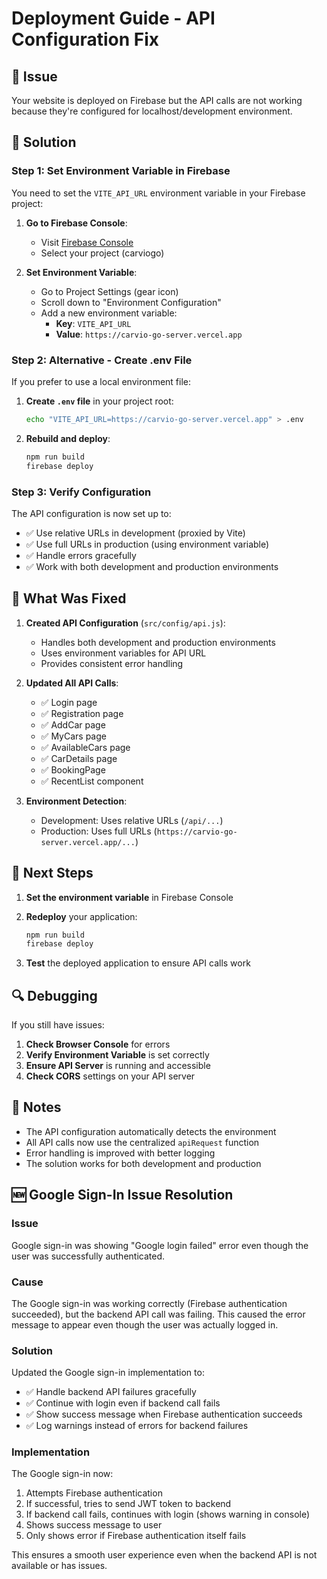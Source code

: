 # Deployment Guide - API Configuration Fix

## 🚨 Issue
Your website is deployed on Firebase but the API calls are not working because they're configured for localhost/development environment.

## 🔧 Solution

### Step 1: Set Environment Variable in Firebase

You need to set the `VITE_API_URL` environment variable in your Firebase project:

1. **Go to Firebase Console**:
   - Visit [Firebase Console](https://console.firebase.google.com/)
   - Select your project (carviogo)

2. **Set Environment Variable**:
   - Go to Project Settings (gear icon)
   - Scroll down to "Environment Configuration"
   - Add a new environment variable:
     - **Key**: `VITE_API_URL`
     - **Value**: `https://carvio-go-server.vercel.app`

### Step 2: Alternative - Create .env File

If you prefer to use a local environment file:

1. **Create `.env` file** in your project root:
   ```bash
   echo "VITE_API_URL=https://carvio-go-server.vercel.app" > .env
   ```

2. **Rebuild and deploy**:
   ```bash
   npm run build
   firebase deploy
   ```

### Step 3: Verify Configuration

The API configuration is now set up to:
- ✅ Use relative URLs in development (proxied by Vite)
- ✅ Use full URLs in production (using environment variable)
- ✅ Handle errors gracefully
- ✅ Work with both development and production environments

## 🎯 What Was Fixed

1. **Created API Configuration** (`src/config/api.js`):
   - Handles both development and production environments
   - Uses environment variables for API URL
   - Provides consistent error handling

2. **Updated All API Calls**:
   - ✅ Login page
   - ✅ Registration page
   - ✅ AddCar page
   - ✅ MyCars page
   - ✅ AvailableCars page
   - ✅ CarDetails page
   - ✅ BookingPage
   - ✅ RecentList component

3. **Environment Detection**:
   - Development: Uses relative URLs (`/api/...`)
   - Production: Uses full URLs (`https://carvio-go-server.vercel.app/...`)

## 🚀 Next Steps

1. **Set the environment variable** in Firebase Console
2. **Redeploy** your application:
   ```bash
   npm run build
   firebase deploy
   ```

3. **Test** the deployed application to ensure API calls work

## 🔍 Debugging

If you still have issues:

1. **Check Browser Console** for errors
2. **Verify Environment Variable** is set correctly
3. **Ensure API Server** is running and accessible
4. **Check CORS** settings on your API server

## 📝 Notes

- The API configuration automatically detects the environment
- All API calls now use the centralized `apiRequest` function
- Error handling is improved with better logging
- The solution works for both development and production

## 🆕 Google Sign-In Issue Resolution

### Issue
Google sign-in was showing "Google login failed" error even though the user was successfully authenticated.

### Cause
The Google sign-in was working correctly (Firebase authentication succeeded), but the backend API call was failing. This caused the error message to appear even though the user was actually logged in.

### Solution
Updated the Google sign-in implementation to:
- ✅ Handle backend API failures gracefully
- ✅ Continue with login even if backend call fails
- ✅ Show success message when Firebase authentication succeeds
- ✅ Log warnings instead of errors for backend failures

### Implementation
The Google sign-in now:
1. Attempts Firebase authentication
2. If successful, tries to send JWT token to backend
3. If backend call fails, continues with login (shows warning in console)
4. Shows success message to user
5. Only shows error if Firebase authentication itself fails

This ensures a smooth user experience even when the backend API is not available or has issues.
